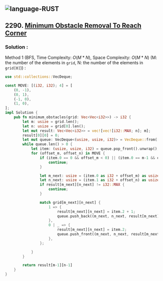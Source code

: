 ![language-RUST](https://img.shields.io/badge/RUST-8d4004?style=for-the-badge&logo=RUST)
---

## 2290. [Minimum Obstacle Removal To Reach Corner](https://leetcode.com/problems/minimum-obstacle-removal-to-reach-corner)

### Solution :

Method 1 (BFS, Time Complexity: $O(M*N)$, Space Complexity: $O(M*N)$ (M: the number of the elements in `grid`, N: the number of the elements in `grid[0]`)) :
```rust
use std::collections::VecDeque;

const MOVE: [(i32, i32); 4] = [
    (0, -1),
    (0, 1),
    (-1, 0),
    (1, 0),
];
impl Solution {
    pub fn minimum_obstacles(grid: Vec<Vec<i32>>) -> i32 {
        let m: usize = grid.len();
        let n: usize = grid[0].len();
        let mut result: Vec<Vec<i32>> = vec![vec![i32::MAX; n]; m];
        result[0][0] = 0;
        let mut queue: VecDeque<(usize, usize, i32)> = VecDeque::from([(0, 0, 0)]);
        while queue.len() > 0 {
            let item: (usize, usize, i32) = queue.pop_front().unwrap();
            for (offset_m, offset_n) in MOVE {
                if (item.0 == 0 && offset_m < 0) || (item.0 == m-1 && offset_m > 0) || (item.1 == 0 && offset_n < 0) || (item.1 == n-1 && offset_n > 0) {
                    continue;
                }

                let m_next: usize = (item.0 as i32 + offset_m) as usize;
                let n_next: usize = (item.1 as i32 + offset_n) as usize;
                if result[m_next][n_next] != i32::MAX {
                    continue;
                }

                match grid[m_next][n_next] {
                    1 => {
                        result[m_next][n_next] = item.2 + 1;
                        queue.push_back((m_next, n_next, result[m_next][n_next]));
                    },
                    0 | _ => {
                        result[m_next][n_next] = item.2;
                        queue.push_front((m_next, n_next, result[m_next][n_next]));
                    },
                };

            }
        }

        return result[m-1][n-1]
    }
}
```
